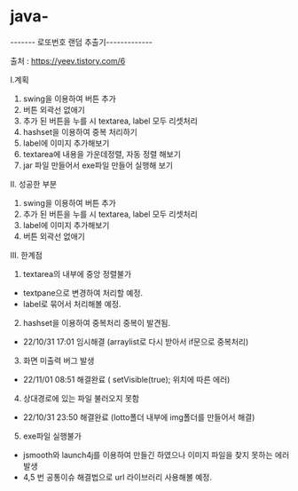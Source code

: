 # java-
------- 로또번호 랜덤 추출기-------------

출처 : https://yeev.tistory.com/6

I.계획
1. swing을 이용하여 버튼 추가
2. 버튼 외곽선 없애기
3. 추가 된 버튼을 누를 시 textarea, label 모두 리셋처리
4. hashset을 이용하여 중복 처리하기
5. label에 이미지 추가해보기
6. textarea에 내용을 가운데정렬, 자동 정렬 해보기
7. jar 파일 만들어서 exe파일 만들어 실행해 보기

II. 성공한 부분
1. swing을 이용하여 버튼 추가
2. 추가 된 버튼을 누를 시 textarea, label 모두 리셋처리
3. label에 이미지 추가해보기
4. 버튼 외곽선 없애기

III. 한계점
1. textarea의 내부에 중앙 정렬불가
* textpane으로 변경하여 처리할 예정.
* label로 묶어서 처리해볼 예정.  
2. hashset을 이용하여 중복처리  중복이 발견됨.
* 22/10/31 17:01 임시해결 (arraylist로 다시 받아서 if문으로 중복처리)  
3. 화면 미출력 버그 발생
* 22/11/01 08:51 해결완료 ( setVisible(true); 위치에 따른 에러)  
4. 상대경로에 있는 파일 불러오지 못함
* 22/10/31 23:50 해결완료 (lotto폴더 내부에 img폴더를 만들어서 해결)  
5. exe파일 실행불가
* jsmooth와 launch4j를 이용하여 만들긴 하였으나 이미지 파일을 찾지 못하는 에러발생
* 4,5 번 공통이슈 해결법으로 url 라이브러리 사용해볼 예정.
 
